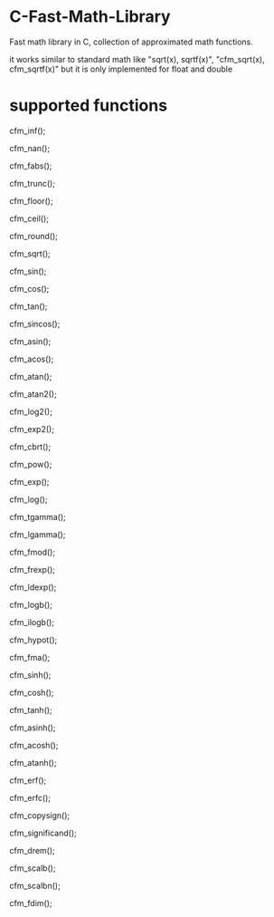 # C-Fast-Math-Library
Fast math library in C, collection of approximated math functions. 

it works similar to standard math like "sqrt(x), sqrtf(x)", "cfm_sqrt(x), cfm_sqrtf(x)"
but it is only implemented for float and double

# supported functions

 cfm_inf();

 cfm_nan();

 cfm_fabs();

 cfm_trunc();

 cfm_floor();

 cfm_ceil();

 cfm_round();

 cfm_sqrt();

 cfm_sin();

 cfm_cos();

 cfm_tan();

 cfm_sincos();

 cfm_asin();

 cfm_acos();

 cfm_atan();

 cfm_atan2();

 cfm_log2();

 cfm_exp2();

 cfm_cbrt();

 cfm_pow();

 cfm_exp();

 cfm_log();

 cfm_tgamma();

 cfm_lgamma();

 cfm_fmod();

 cfm_frexp();

 cfm_ldexp();

 cfm_logb();

 cfm_ilogb();

 cfm_hypot();

 cfm_fma();

 cfm_sinh();

 cfm_cosh();

 cfm_tanh();

 cfm_asinh();

 cfm_acosh();

 cfm_atanh();

 cfm_erf();

 cfm_erfc();

 cfm_copysign();

 cfm_significand();

 cfm_drem();

 cfm_scalb();

 cfm_scalbn();

 cfm_fdim();

